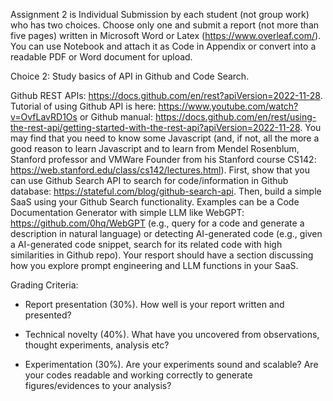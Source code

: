 Assignment 2 is Individual Submission by each student (not group work) who has two choices. Choose only one and submit a report (not more than five pages) written in Microsoft Word or Latex (https://www.overleaf.com/). You can use Notebook and attach it as Code in Appendix or convert into a readable PDF or Word document for upload.  

Choice 2: Study basics of API in Github and Code Search.

Github REST APIs: https://docs.github.com/en/rest?apiVersion=2022-11-28. Tutorial of using Github API is here: https://www.youtube.com/watch?v=OvfLavRD1Os or Github manual: https://docs.github.com/en/rest/using-the-rest-api/getting-started-with-the-rest-api?apiVersion=2022-11-28. You may find that you need to know some Javascript (and, if not, all the more a good reason to learn Javascript and to learn from Mendel Rosenblum, Stanford professor and VMWare Founder from his Stanford course CS142:  https://web.stanford.edu/class/cs142/lectures.html).  First, show that you can use Github Search API to search for code/information in Github database: https://stateful.com/blog/github-search-api. Then, build a simple SaaS using your Github Search functionality.  Examples can be a Code Documentation Generator with simple LLM like WebGPT: https://github.com/0hq/WebGPT (e.g., query for a code and generate a description in natural language) or detecting AI-generated code (e.g., given a AI-generated code snippet, search for its related code with high similarities in Github repo). Your resport should have a section discussing how you explore prompt engineering and LLM functions in your SaaS.

Grading Criteria:

- Report presentation (30%). How well is your report written and presented? 

- Technical novelty  (40%). What have you uncovered from observations, thought experiments, analysis etc?

- Experimentation (30%). Are your experiments sound and scalable?  Are your codes readable and working correctly to generate figures/evidences to your analysis? 